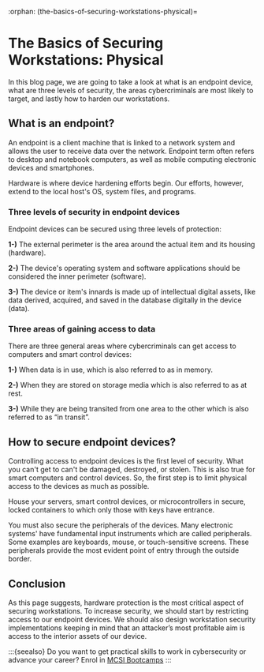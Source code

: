 :orphan:
(the-basics-of-securing-workstations-physical)=
# The Basics of Securing Workstations: Physical 

In this blog page, we are going to take a look at what is an endpoint device, what are three levels of security, the areas cybercriminals are most likely to target, and lastly how to harden our workstations.

## What is an endpoint?

An endpoint is a client machine that is linked to a network system and allows the user to receive data over the network. Endpoint term often refers to desktop and notebook computers, as well as mobile computing electronic devices and smartphones.

Hardware is where device hardening efforts begin. Our efforts, however, extend to the local host's OS, system files, and programs.

### Three levels of security in endpoint devices

Endpoint devices can be secured using three levels of protection:

**1-)** The external perimeter is the area around the actual item and its housing (hardware).

**2-)** The device's operating system and software applications should be considered the inner perimeter (software).

**3-)** The device or item's innards is made up of intellectual digital assets, like data derived, acquired, and saved in the database digitally in the device (data).

### Three areas of gaining access to data

There are three general areas where cybercriminals can get access to computers and smart control devices:

**1-)** When data is in use, which is also referred to as in memory.

**2-)** When they are stored on storage media which is also referred to as at rest.

**3-)** While they are being transited from one area to the other which is also referred to as “in transit”.

## How to secure endpoint devices?

Controlling access to endpoint devices is the first level of security. What you can't get to can't be damaged, destroyed, or stolen. This is also true for smart computers and control devices. So, the first step is to limit physical access to the devices as much as possible.

House your servers, smart control devices, or microcontrollers in secure, locked containers to which only those with keys have entrance.

You must also secure the peripherals of the devices. Many electronic systems' have fundamental input instruments which are called peripherals. Some examples are keyboards, mouse, or touch-sensitive screens. These peripherals provide the most evident point of entry through the outside border.

## Conclusion

As this page suggests, hardware protection is the most critical aspect of securing workstations. To increase security, we should start by restricting access to our endpoint devices. We should also design workstation security implementations keeping in mind that an attacker’s most profitable aim is access to the interior assets of our device.

:::{seealso}
Do you want to get practical skills to work in cybersecurity or advance your career? Enrol in [MCSI Bootcamps](https://www.mosse-institute.com/bootcamps.html)
:::